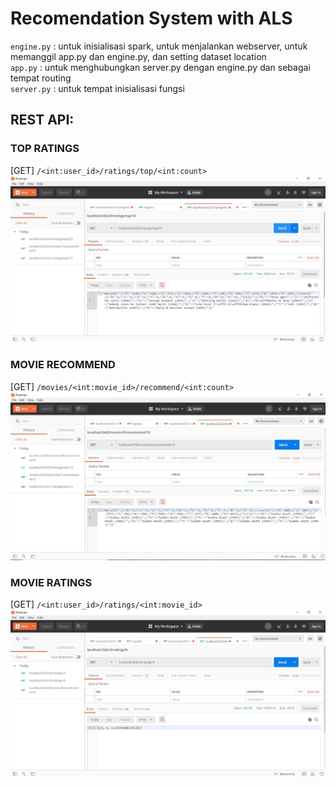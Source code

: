 # Recomendation System with ALS

`engine.py` : untuk inisialisasi spark, untuk menjalankan webserver, untuk memanggil app.py dan engine.py, dan setting dataset location <br>
`app.py` : untuk menghubungkan server.py dengan engine.py dan sebagai tempat routing <br> 
`server.py` : untuk tempat inisialisasi fungsi

## REST API:
### TOP RATINGS
[GET] `/<int:user_id>/ratings/top/<int:count>`
![Gambar](img/Screenshot_1.jpg)

### MOVIE RECOMMEND
[GET] `/movies/<int:movie_id>/recommend/<int:count>`
![Gambar](img/Screenshot_2.jpg)

### MOVIE RATINGS
[GET] `/<int:user_id>/ratings/<int:movie_id>`
![Gambar](img/Screenshot_3.jpg)
